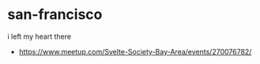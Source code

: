 # san-francisco

i left my heart there

- https://www.meetup.com/Svelte-Society-Bay-Area/events/270076782/
